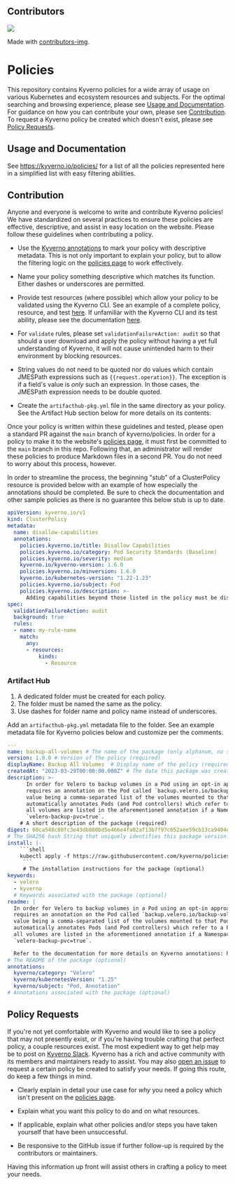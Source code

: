 ## Contributors
<a href="https://github.com/kyverno/policies/graphs/contributors">
  <img src="https://contrib.rocks/image?repo=kyverno/policies" />
</a>

Made with [contributors-img](https://contrib.rocks).

# Policies

This repository contains Kyverno policies for a wide array of usage on various Kubernetes and ecosystem resources and subjects. For the optimal searching and browsing experience, please see [Usage and Documentation](#usage-and-documentation). For guidance on how you can contribute your own, please see [Contribution](#contribution). To request a Kyverno policy be created which doesn't exist, please see [Policy Requests](#policy-requests).

## Usage and Documentation

See https://kyverno.io/policies/ for a list of all the policies represented here in a simplified list with easy filtering abilities.

## Contribution

Anyone and everyone is welcome to write and contribute Kyverno policies! We have standardized on several practices to ensure these policies are effective, descriptive, and assist in easy location on the website. Please follow these guidelines when contributing a policy.

* Use the [Kyverno annotations](https://github.com/kyverno/policies/wiki/Kyverno-annotations) to mark your policy with descriptive metadata. This is not only important to explain your policy, but to allow the filtering logic on the [policies page](https://kyverno.io/policies/) to work effectively.

* Name your policy something descriptive which matches its function. Either dashes or underscores are permitted.

* Provide test resources (where possible) which allow your policy to be validated using the Kyverno CLI. See an example of a complete policy, resource, and test [here](https://github.com/kyverno/policies/tree/main/pod-security/baseline/disallow-capabilities). If unfamiliar with the Kyverno CLI and its test ability, please see the documentation [here](https://kyverno.io/docs/testing-policies/).

* For `validate` rules, please set `validationFailureAction: audit` so that should a user download and apply the policy without having a yet full understanding of Kyverno, it will not cause unintended harm to their environment by blocking resources.

* String values do not need to be quoted nor do values which contain JMESPath expressions such as `{{request.operation}}`. The exception is if a field's value is *only* such an expression. In those cases, the JMESPath expression needs to be double quoted.

* Create the `artifacthub-pkg.yml` file in the same directory as your policy. See the Artifact Hub section below for more details on its contents:

Once your policy is written within these guidelines and tested, please open a standard PR against the `main` branch of kyverno/policies. In order for a policy to make it to the website's [policies page](https://kyverno.io/policies/), it must first be committed to the `main` branch in this repo. Following that, an administrator will render these policies to produce Markdown files in a second PR. You do not need to worry about this process, however.

In order to streamline the process, the beginning "stub" of a ClusterPolicy resource is provided below with an example of how especially the annotations should be completed. Be sure to check the documentation and other sample policies as there is no guarantee this below stub is up to date.

```yaml
apiVersion: kyverno.io/v1
kind: ClusterPolicy
metadata:
  name: disallow-capabilities
  annotations:
    policies.kyverno.io/title: Disallow Capabilities
    policies.kyverno.io/category: Pod Security Standards (Baseline)
    policies.kyverno.io/severity: medium
    kyverno.io/kyverno-version: 1.6.0
    policies.kyverno.io/minversion: 1.6.0
    kyverno.io/kubernetes-version: "1.22-1.23"
    policies.kyverno.io/subject: Pod
    policies.kyverno.io/description: >-
      Adding capabilities beyond those listed in the policy must be disallowed.
spec:
  validationFailureAction: audit
  background: true
  rules:
  - name: my-rule-name
    match:
      any:
      - resources:
          kinds:
            - Resource
```

### Artifact Hub
1. A dedicated folder must be created for each policy.
2. The folder must be named the same as the policy.
3. Use dashes for folder name and policy name instead of underscores.

Add an `artifacthub-pkg.yml` metadata file to the folder. See an example metadata file for Kyverno policies below and customize per the comments.
```yaml
---
name: backup-all-volumes # The name of the package (only alphanum, no spaces, dashes allowed) (required)
version: 1.0.0 # Version of the policy (required)
displayName: Backup All Volumes  # Display name of the policy (required)
createdAt: "2023-03-29T00:00:00.000Z" # The date this package was created (RFC3339 layout) (required)
description: >-
      In order for Velero to backup volumes in a Pod using an opt-in approach, it
      requires an annotation on the Pod called `backup.velero.io/backup-volumes` with the
      value being a comma-separated list of the volumes mounted to that Pod. This policy
      automatically annotates Pods (and Pod controllers) which refer to a PVC so that
      all volumes are listed in the aforementioned annotation if a Namespace with the label
      `velero-backup-pvc=true`.
    # A short description of the package (required)
digest: 60ca548c88fc3e43db880bd5e466e4fa02af13b7f97c652aee59cb13ca9404e5 
# The SHA256 hash String that uniquely identifies this package version (optional)
install: |-
    ```shell
    kubectl apply -f https://raw.githubusercontent.com/kyverno/policies/main/velero/backup-all-volumes/backup-all-volumes.yaml
     ```
     # The installation instructions for the package (optional)
keywords:
  - velero
  - kyverno
  # Keywords associated with the package (optional)
readme: |
  In order for Velero to backup volumes in a Pod using an opt-in approach, it
  requires an annotation on the Pod called `backup.velero.io/backup-volumes` with the
  value being a comma-separated list of the volumes mounted to that Pod. This policy
  automatically annotates Pods (and Pod controllers) which refer to a PVC so that
  all volumes are listed in the aforementioned annotation if a Namespace with the label
  `velero-backup-pvc=true`.

  Refer to the documentation for more details on Kyverno annotations: https://artifacthub.io/docs/topics/annotations/kyverno/
# The README of the package (optional)
annotations:
  kyverno/category: "Velero"
  kyverno/kubernetesVersion: "1.25"
  kyverno/subject: "Pod, Annotation"
# Annotations associated with the package (optional)
```
## Policy Requests

If you're not yet comfortable with Kyverno and would like to see a policy that may not presently exist, or if you're having trouble crafting that perfect policy, a couple resources exist. The most expedient way to get help may be to post on [Kyverno Slack](https://kyverno.io/community/). Kyverno has a rich and active community with its members and maintainers ready to assist. You may also [open an issue](https://github.com/kyverno/policies/issues) to request a certain policy be created to satisfy your needs. If going this route, do keep a few things in mind.

* Clearly explain in detail your use case for *why* you need a policy which isn't present on the [policies page](https://kyverno.io/policies/).

* Explain what you want this policy to do and on what resources.

* If applicable, explain what other policies and/or steps you have taken yourself that have been unsuccessful.

* Be responsive to the GitHub issue if further follow-up is required by the contributors or maintainers.

Having this information up front will assist others in crafting a policy to meet your needs.

